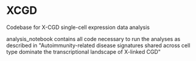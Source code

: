 # XCGD
Codebase for X-CGD single-cell expression data analysis

analysis_notebook contains all code necessary to run the analyses as described in 
"Autoimmunity-related disease signatures shared across cell type dominate the transcriptional landscape of X-linked CGD"
